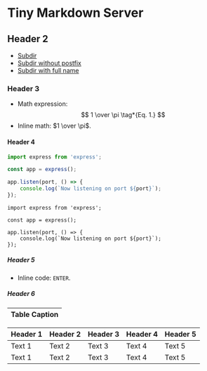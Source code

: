 # Tiny Markdown Server

## Header 2

- [Subdir](subdir)
- [Subdir without postfix](subdir/index)
- [Subdir with full name](subdir/index.md)

### Header 3

- Math expression:
$$
1 \over \pi \tag*{Eq. 1.}
$$
- Inline math: $1 \over \pi$.

#### Header 4

```javascript
import express from 'express';

const app = express();

app.listen(port, () => {
    console.log(`Now listening on port ${port}`);
});
```

```text
import express from 'express';

const app = express();

app.listen(port, () => {
    console.log(`Now listening on port ${port}`);
});
```

##### Header 5

- Inline code: `ENTER`.

##### Header 6

| Table Caption |
| ------------- |

| Header 1 | Header 2 | Header 3 | Header 4 | Header 5 |
| -------- | -------- | -------- | -------- | -------- |
| Text 1   | Text 2   | Text 3   | Text 4   | Text 5   |
| Text 1   | Text 2   | Text 3   | Text 4   | Text 5   |

